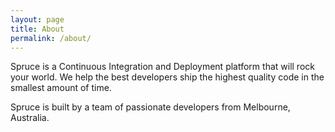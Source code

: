 ```yaml
---
layout: page
title: About
permalink: /about/
---
```


Spruce is a Continuous Integration and Deployment platform that will rock your world. We help the best developers ship
the highest quality code in the smallest amount of time.

Spruce is built by a team of passionate developers from Melbourne, Australia.
